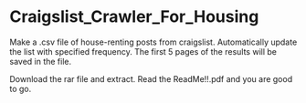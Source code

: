 # Craigslist_Crawler_For_Housing
Make a .csv file of house-renting posts from craigslist. Automatically update the list with specified frequency. The first 5 pages of the results will be saved in the file.

Download the rar file and extract. Read the ReadMe!!.pdf and you are good to go.
